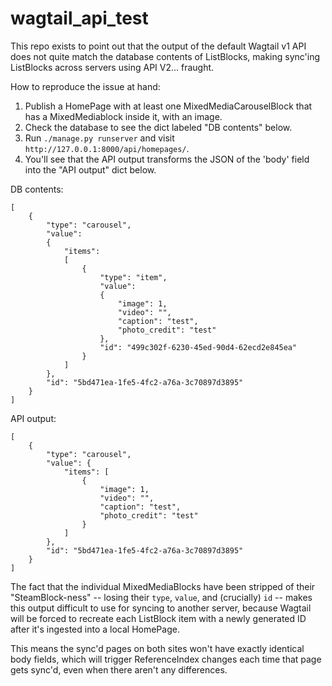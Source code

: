 # wagtail_api_test

This repo exists to point out that the output of the default Wagtail v1 API does not quite match the database contents of ListBlocks, making sync'ing ListBlocks across servers using API V2... fraught.

How to reproduce the issue at hand:

1. Publish a HomePage with at least one MixedMediaCarouselBlock that has a MixedMediablock inside it, with an image.
2. Check the database to see the dict labeled "DB contents" below.
3. Run `./manage.py runserver` and visit `http://127.0.0.1:8000/api/homepages/`.
4. You'll see that the API output transforms the JSON of the 'body' field into the "API output" dict below. 


DB contents: 
```
[
    {
        "type": "carousel",
        "value":
        {
            "items":
            [
                {
                    "type": "item",
                    "value":
                    {
                        "image": 1,
                        "video": "",
                        "caption": "test",
                        "photo_credit": "test"
                    },
                    "id": "499c302f-6230-45ed-90d4-62ecd2e845ea"
                }
            ]
        },
        "id": "5bd471ea-1fe5-4fc2-a76a-3c70897d3895"
    }
]
```

API output:
```
[
    {
        "type": "carousel",
        "value": {
            "items": [
                {
                    "image": 1,
                    "video": "",
                    "caption": "test",
                    "photo_credit": "test"
                }
            ]
        },
        "id": "5bd471ea-1fe5-4fc2-a76a-3c70897d3895"
    }
]
```

The fact that the individual MixedMediaBlocks have been stripped of their "SteamBlock-ness" -- losing their `type`, `value`, and (crucially) `id` -- makes this output difficult to use for syncing to another server, because Wagtail will be forced to recreate each ListBlock item with a newly generated ID after it's ingested into a local HomePage. 

This means the sync'd pages on both sites won't have exactly identical body fields, which will trigger ReferenceIndex changes each time that page gets sync'd, even when there aren't any differences. 

